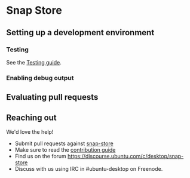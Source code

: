 # Snap Store

## Setting up a development environment

### Testing

See the [Testing guide](TESTING.md).

### Enabling debug output

## Evaluating pull requests

## Reaching out

We'd love the help!

- Submit pull requests against [snap-store](https://github.com/ubuntu/snap-store/pulls)
- Make sure to read the [contribution guide](CONTRIBUTING.md)
- Find us on the forum https://discourse.ubuntu.com/c/desktop/snap-store
- Discuss with us using IRC in #ubuntu-desktop on Freenode.
